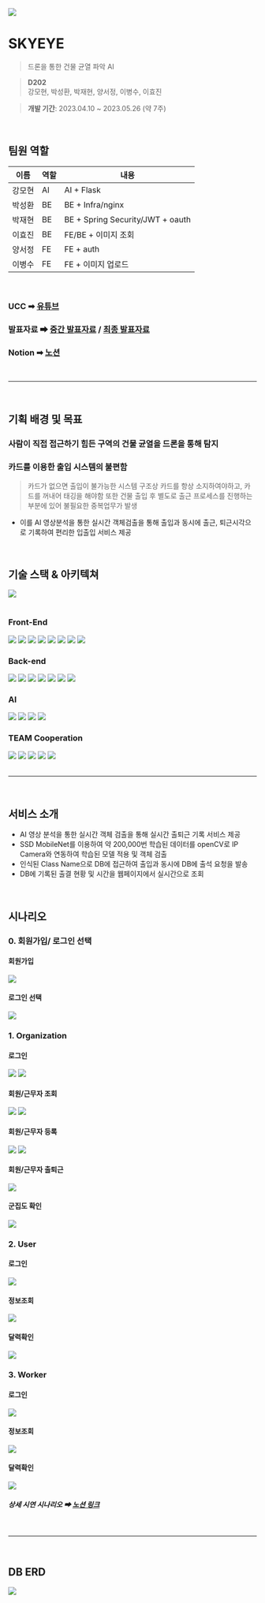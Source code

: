 <img src = "./docs/img/MainPage.png">

# SKYEYE
> 드론을 통한 건물 균열 파악 AI

> __D202__  
강모현, 박성환, 박재현, 양서정, 이병수, 이효진

> __개발 기간__: 2023.04.10 ~ 2023.05.26 (약 7주) 

<br>

## 팀원 역할
| 이름   | 역할 | 내용                         |
| ------ | ---- | ---------------------------- |
| 강모현 | AI   | AI + Flask |
| 박성환 | BE   | BE + Infra/nginx |
| 박재현 | BE   | BE + Spring Security/JWT + oauth |
| 이효진 | BE   | FE/BE + 이미지 조회 |
| 양서정 | FE   | FE + auth |
| 이병수 | FE   | FE + 이미지 업로드 |

<br>

### UCC ➡ [유튜브](https://www.youtube.com/watch?v=wo5gehQzfqk)
### 발표자료 ➡ [중간 발표자료](docs/발표자료/D202_중간발표.pdf) / [최종 발표자료](docs/발표자료/d202_최종발표.pdf)
### Notion ➡ [노션](https://www.notion.so/AIOT-TEAM-D202-d4febb480e784d6e83dad73a58b9c95c)

<br>

---

<br>

## 기획 배경 및 목표
### 사람이 직접 접근하기 힘든 구역의 건물 균열을 드론을 통해 탐지


### 카드를 이용한 출입 시스템의 불편함
> 카드가 없으면 출입이 불가능한 시스템 구조상 카드를 항상 소지하여야하고, 카드를 꺼내어 태깅을 해야함
또한 건물 출입 후 별도로 출근 프로세스를 진행하는 부분에 있어 불필요한 중복업무가 발생
* 이를 AI 영상분석을 통한 실시간 객체검출을 통해 출입과 동시에 출근, 퇴근시각으로 기록하여 편리한 입출입 서비스 제공

<br>

## 기술 스택 & 아키텍쳐
<img src = "./docs/img/ServiceArchitecture.png">
<br>
<br>

### Front-End
<div>
	<img src="https://img.shields.io/badge/React-61DAFB?style=flat&logo=React&logoColor=white" />
	<img src="https://img.shields.io/badge/Node.js-339933?style=flat&logo=Node.js&logoColor=white" />
	<img src="https://img.shields.io/badge/Recoil-0052FF?style=flat&logo=Recoil&logoColor=white" />
    <img src="https://img.shields.io/badge/axios-5A29E4?style=flat&logo=axios&logoColor=white" />
	<img src="https://img.shields.io/badge/ReactRouter-CA4245?style=flat&logo=ReactRouter&logoColor=white" />
    <img src="https://img.shields.io/badge/typescript-3178C6?style=flat&logo=typescript&logoColor=white" />
    <img src="https://img.shields.io/badge/emotion-CA4245?style=flat&logo=emotion&logoColor=white" />
    <img src="https://img.shields.io/badge/vite-646CFF?style=flat&logo=vite&logoColor=white" />
</div>

### Back-end
<div>
	<img src="https://img.shields.io/badge/Springboot-6DB33F?style=flat&logo=Springboot&logoColor=white" />
	<img src="https://img.shields.io/badge/JPA-6DB33F?style=flat&logo=JPA&logoColor=white" />
    <img src="https://img.shields.io/badge/hibernate-59666C?style=flat&logo=hibernate&logoColor=white" />
	<img src="https://img.shields.io/badge/jsonwebtokens-000000?style=flat&logo=jsonwebtokens&logoColor=white" />
    <img src="https://img.shields.io/badge/Swagger-85EA2D?style=flat&logo=Swagger&logoColor=white" />
	<img src="https://img.shields.io/badge/mariadb-003545?style=flat&logo=mariadb&logoColor=white" />
	<img src="https://img.shields.io/badge/postman-FF6C37?style=flat&logo=postman&logoColor=white" />
</div>

### AI
<div>
	<img src="https://img.shields.io/badge/flask-000000?style=flat&logo=flask&logoColor=white"/>
	<img src="https://img.shields.io/badge/tensorflow-FF6F00?style=flat&logo=tensorflow&logoColor=white"/>
	<img src="https://img.shields.io/badge/opencv-5C3EE8?style=flat&logo=opencv&logoColor=white"/>
	<img src="https://img.shields.io/badge/keras-D00000?style=flat&logo=keras&logoColor=white"/>

</div>

### TEAM Cooperation
<div>
	<img src="https://img.shields.io/badge/gitlab-FC6D26?style=flat&logo=gitlab&logoColor=white" />
	<img src="https://img.shields.io/badge/jirasoftware-0052CC?style=flat&logo=jirasoftware&logoColor=white" />
    <img src="https://img.shields.io/badge/notion-000000?style=flat&logo=notion&logoColor=white" />
	<img src="https://img.shields.io/badge/mattermost-0058CC?style=flat&logo=mattermost&logoColor=white" />
	<img src="https://img.shields.io/badge/figma-F24E1E?style=flat&logo=figma&logoColor=white" />
</div>

<br>

---

<br>

## 서비스 소개

* AI 영상 분석을 통한 실시간 객체 검출을 통해 실시간 출퇴근 기록 서비스 제공
* SSD MobileNet를 이용하여 약 200,000번 학습된 데이터를 openCV로 IP Camera와 연동하여 학습된 모델 적용 및 객체 검출
* 인식된 Class Name으로 DB에 접근하여 출입과 동시에 DB에 출석 요청을 발송
* DB에 기록된 출결 현황 및 시간을 웹페이지에서 실시간으로 조회

<br>

## 시나리오

### 0. 회원가입/ 로그인 선택

#### 회원가입
<div>
	<img src="./docs/img/demonstration/signup.png" />
<div/>

#### 로그인 선택
<div>
	<img src="./docs/img/demonstration/logintype.png" />
<div/>


### 1. Organization

#### 로그인
<div>
	<img src="./docs/img/demonstration/organizationlogin.png" />
	<img src="./docs/img/demonstration/organizationtype.png" />
<div/>

#### 회원/근무자 조회
<div>
	<img src="./docs/img/demonstration/organizationsearch1.png" />
	<img src="./docs/img/demonstration/organizationsearch2_edit.png" />
<div/>

#### 회원/근무자 등록
<div>
	<img src="./docs/img/demonstration/organizationregist1.png" />
	<img src="./docs/img/demonstration/organizationregist2.png" />
<div/>

#### 회원/근무자 출퇴근
<div>
	<img src="./docs/img/demonstration/attendance.png" />
<div/>

#### 군집도 확인
<div>
	<img src="./docs/img/demonstration/cluster.png" />
<div/>

### 2. User

#### 로그인
<div>
	<img src="./docs/img/demonstration/userlogin.png" />
<div/>

#### 정보조회
<div>
	<img src="./docs/img/demonstration/userprofile_edit.png" />
<div/>

#### 달력확인
<div>
	<img src="./docs/img/demonstration/usercalendar.png" />
<div/>

### 3. Worker

#### 로그인
<div>
	<img src="./docs/img/demonstration/workerlogin.png" />
<div/>

#### 정보조회
<div>
	<img src="./docs/img/demonstration/workerprofile.png" />
<div/>

#### 달력확인
<div>
	<img src="./docs/img/demonstration/workercalendar.png" />
<div/>


##### 상세 시연 시나리오 ➡ [노션 링크](https://www.notion.so/7c0af35d8abd45f495057c9d211105ec)

<br>

---

<br>

## DB ERD
<img src = "./docs/dberd/DBERD.png">


